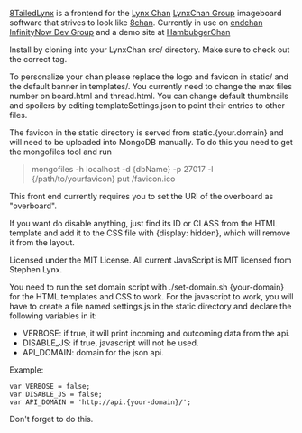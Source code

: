[8TailedLynx](https://gitgud.io/obongo/8TailedLynx) is a frontend for the [Lynx Chan](https://gitgud.io/LynxChan/LynxChan) [LynxChan Group](https://gitgud.io/groups/LynxChan) imageboard software that strives to look like [8chan](8ch.net). Currently in use on [endchan](http://endchan.xyz) [InfinityNow Dev Group](https://gitgud.io/groups/InfinityNow) and a demo site at [HambubgerChan](http://hambubger.com)

Install by cloning into your LynxChan src/ directory. Make sure to check out the correct tag.

To personalize your chan please replace the logo and favicon in static/ and the default banner in templates/. You currently need to change the max files 
number on board.html and thread.html. You can change default thumbnails and spoilers by editing templateSettings.json to point their entries to other files.

The favicon in the static directory is served from static.{your.domain} and will need to be uploaded into MongoDB manually. To do this you need to get the 
mongofiles tool and run

> mongofiles -h localhost -d {dbName} -p 27017 -l {/path/to/yourfavicon} put /favicon.ico


This front end currently requires you to set the URI of the overboard as "overboard".

If you want do disable anything, just find its ID or CLASS from the HTML template and add it to the CSS file with {display: hidden}, which will remove it from the layout.

Licensed under the MIT License. All current JavaScript is MIT licensed from Stephen Lynx.

You need to run the set domain script with ./set-domain.sh {your-domain} for the HTML templates and CSS to work.
For the javascript to work, you will have to create a file named settings.js in the static directory and declare the following variables in it:
* VERBOSE: if true, it will print incoming and outcoming data from the api.
* DISABLE_JS: if true, javascript will not be used.
* API_DOMAIN: domain for the json api.

Example:
```
var VERBOSE = false;
var DISABLE_JS = false;
var API_DOMAIN = 'http://api.{your-domain}/';
```
Don't forget to do this.
